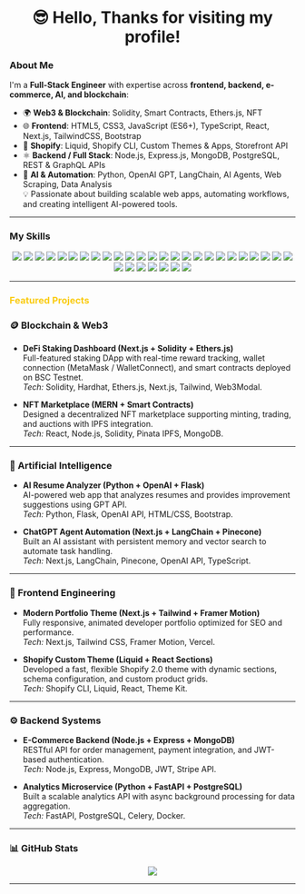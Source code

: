 ### <h1 align="center">😎 Hello, Thanks for visiting my profile!</h1>


### About Me
I'm a **Full-Stack Engineer** with expertise across **frontend, backend, e-commerce, AI, and blockchain**:

- 🌍 **Web3 & Blockchain**: Solidity, Smart Contracts, Ethers.js, NFT 
- 🌐 **Frontend**: HTML5, CSS3, JavaScript (ES6+), TypeScript, React, Next.js, TailwindCSS, Bootstrap  
- 🛒 **Shopify**: Liquid, Shopify CLI, Custom Themes & Apps, Storefront API  
- ⚛️ **Backend / Full Stack**: Node.js, Express.js, MongoDB, PostgreSQL, REST & GraphQL APIs  
- 🧠 **AI & Automation**: Python, OpenAI GPT, LangChain, AI Agents, Web Scraping, Data Analysis  
💡 Passionate about building scalable web apps, automating workflows, and creating intelligent AI-powered tools.

---

### My Skills
<p align="center">
  <!-- 🌐 Frontend -->
  <img src="https://img.shields.io/badge/HTML5-E34F26?logo=html5&logoColor=white&style=for-the-badge" />
  <img src="https://img.shields.io/badge/CSS3-1572B6?logo=css3&logoColor=white&style=for-the-badge" />
  <img src="https://img.shields.io/badge/JavaScript-F7DF1E?logo=javascript&logoColor=black&style=for-the-badge" />
  <img src="https://img.shields.io/badge/TypeScript-3178C6?logo=typescript&logoColor=white&style=for-the-badge" />
  <img src="https://img.shields.io/badge/React-61DAFB?logo=react&logoColor=black&style=for-the-badge" />
  <img src="https://img.shields.io/badge/Next.js-000000?logo=nextdotjs&logoColor=white&style=for-the-badge" />
  <img src="https://img.shields.io/badge/TailwindCSS-06B6D4?logo=tailwindcss&logoColor=white&style=for-the-badge" />

  <!-- ⚙️ Backend -->
  <img src="https://img.shields.io/badge/Node.js-339933?logo=node.js&logoColor=white&style=for-the-badge" />
  <img src="https://img.shields.io/badge/Express-000000?logo=express&logoColor=white&style=for-the-badge" />
  <img src="https://img.shields.io/badge/NestJS-E0234E?logo=nestjs&logoColor=white&style=for-the-badge" />

  <!-- 🗄️ Database -->
  <img src="https://img.shields.io/badge/MongoDB-47A248?logo=mongodb&logoColor=white&style=for-the-badge" />
  <img src="https://img.shields.io/badge/PostgreSQL-316192?logo=postgresql&logoColor=white&style=for-the-badge" />
  <img src="https://img.shields.io/badge/Firebase-FFCA28?logo=firebase&logoColor=black&style=for-the-badge" />

  <!-- 🛍️ Shopify / E-commerce -->
  <img src="https://img.shields.io/badge/Shopify-96BF48?logo=shopify&logoColor=white&style=for-the-badge" />
  <img src="https://img.shields.io/badge/Liquid-000000?logo=shopify&logoColor=white&style=for-the-badge" />
  <img src="https://img.shields.io/badge/Storefront_API-7AB55C?logo=graphql&logoColor=white&style=for-the-badge" />

  <!-- 🤖 AI / Machine Learning -->
  <img src="https://img.shields.io/badge/Python-3776AB?logo=python&logoColor=white&style=for-the-badge" />
  <img src="https://img.shields.io/badge/OpenAI-412991?logo=openai&logoColor=white&style=for-the-badge" />
  <img src="https://img.shields.io/badge/TensorFlow-FF6F00?logo=tensorflow&logoColor=white&style=for-the-badge" />
  <img src="https://img.shields.io/badge/PyTorch-EE4C2C?logo=pytorch&logoColor=white&style=for-the-badge" />
  <img src="https://img.shields.io/badge/Scikit--Learn-F7931E?logo=scikitlearn&logoColor=white&style=for-the-badge" />

  <!-- ⛓️ Blockchain / Web3 -->
  <img src="https://img.shields.io/badge/Solidity-363636?logo=solidity&logoColor=white&style=for-the-badge" />
  <img src="https://img.shields.io/badge/Web3.js-F16822?logo=web3dotjs&logoColor=white&style=for-the-badge" />
  <img src="https://img.shields.io/badge/Ethers.js-21325B?logo=ethers&logoColor=white&style=for-the-badge" />
  <img src="https://img.shields.io/badge/Hardhat-FCC72B?logo=hardhat&logoColor=black&style=for-the-badge" />
  <img src="https://img.shields.io/badge/IPFS-65C2CB?logo=ipfs&logoColor=white&style=for-the-badge" />
  <img src="https://img.shields.io/badge/Metamask-E2761B?logo=metamask&logoColor=white&style=for-the-badge" />

  <!-- 🧰 Tools -->
  <img src="https://img.shields.io/badge/Git-F05032?logo=git&logoColor=white&style=for-the-badge" />
  <img src="https://img.shields.io/badge/GitHub-181717?logo=github&logoColor=white&style=for-the-badge" />
  <img src="https://img.shields.io/badge/VSCode-007ACC?logo=visualstudiocode&logoColor=white&style=for-the-badge" />
  <img src="https://img.shields.io/badge/Postman-FF6C37?logo=postman&logoColor=white&style=for-the-badge" />
  <img src="https://img.shields.io/badge/Docker-2496ED?logo=docker&logoColor=white&style=for-the-badge" />
</p>



---

### 
<h3>
  <font color="#facc15">Featured Projects</font>
</h3>


<h3>🪙 Blockchain & Web3</h3>

- **DeFi Staking Dashboard (Next.js + Solidity + Ethers.js)**  
  Full-featured staking DApp with real-time reward tracking, wallet connection (MetaMask / WalletConnect), and smart contracts deployed on BSC Testnet.  
  *Tech:* Solidity, Hardhat, Ethers.js, Next.js, Tailwind, Web3Modal.  

- **NFT Marketplace (MERN + Smart Contracts)**  
  Designed a decentralized NFT marketplace supporting minting, trading, and auctions with IPFS integration.  
  *Tech:* React, Node.js, Solidity, Pinata IPFS, MongoDB.  

---

<h3>🧠 Artificial Intelligence</h3>

- **AI Resume Analyzer (Python + OpenAI + Flask)**  
  AI-powered web app that analyzes resumes and provides improvement suggestions using GPT API.  
  *Tech:* Python, Flask, OpenAI API, HTML/CSS, Bootstrap.  

- **ChatGPT Agent Automation (Next.js + LangChain + Pinecone)**  
  Built an AI assistant with persistent memory and vector search to automate task handling.  
  *Tech:* Next.js, LangChain, Pinecone, OpenAI API, TypeScript.  

---

<h3>🎨 Frontend Engineering</h3>

- **Modern Portfolio Theme (Next.js + Tailwind + Framer Motion)**  
  Fully responsive, animated developer portfolio optimized for SEO and performance.  
  *Tech:* Next.js, Tailwind CSS, Framer Motion, Vercel.  

- **Shopify Custom Theme (Liquid + React Sections)**  
  Developed a fast, flexible Shopify 2.0 theme with dynamic sections, schema configuration, and custom product grids.  
  *Tech:* Shopify CLI, Liquid, React, Theme Kit.  

---

<h3>⚙️ Backend Systems</h3>

- **E-Commerce Backend (Node.js + Express + MongoDB)**  
  RESTful API for order management, payment integration, and JWT-based authentication.  
  *Tech:* Node.js, Express, MongoDB, JWT, Stripe API.  

- **Analytics Microservice (Python + FastAPI + PostgreSQL)**  
  Built a scalable analytics API with async background processing for data aggregation.  
  *Tech:* FastAPI, PostgreSQL, Celery, Docker.  

---
### 📊 GitHub Stats
<p align="center">
  <img src="https://github-readme-streak-stats.herokuapp.com?user=codebughunterio&theme=radical&hide_border=true" />
</p>

---
